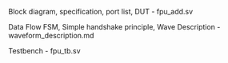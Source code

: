 




Block diagram, specification, port list, DUT - fpu_add.sv


Data Flow FSM, Simple handshake principle, Wave Description - waveform_description.md


Testbench - fpu_tb.sv